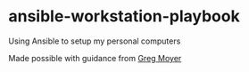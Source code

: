 # ansible-workstation-playbook
Using Ansible to setup my personal computers

Made possible with guidance from [Greg Moyer](https://github.com/syphr42)
